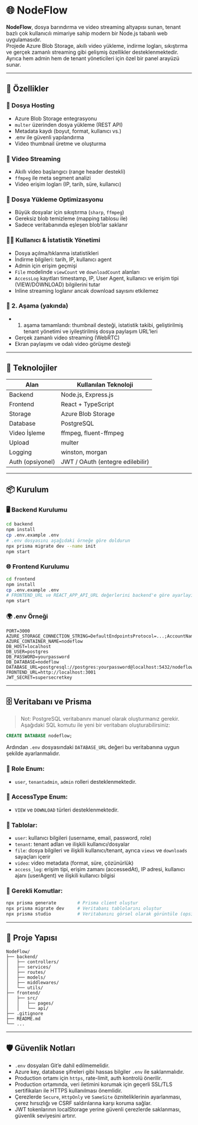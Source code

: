 # 🌐 NodeFlow

**NodeFlow**, dosya barındırma ve video streaming altyapısı sunan, tenant bazlı çok kullanıcılı mimariye sahip modern bir Node.js tabanlı web uygulamasıdır.  
Projede Azure Blob Storage, akıllı video yükleme, indirme logları, sıkıştırma ve gerçek zamanlı streaming gibi gelişmiş özellikler desteklenmektedir.  
Ayrıca hem admin hem de tenant yöneticileri için özel bir panel arayüzü sunar.

---

## 🚀 Özellikler

### 📁 Dosya Hosting
- Azure Blob Storage entegrasyonu
- `multer` üzerinden dosya yükleme (REST API)
- Metadata kaydı (boyut, format, kullanıcı vs.)
- .env ile güvenli yapılandırma
- Video thumbnail üretme ve oluşturma

### 🎥 Video Streaming
- Akıllı video başlangıcı (range header destekli)
- `ffmpeg` ile meta segment analizi
- Video erişim logları (IP, tarih, süre, kullanıcı)

### 🧩 Dosya Yükleme Optimizasyonu
- Büyük dosyalar için sıkıştırma (`sharp`, `ffmpeg`)
- Gereksiz blob temizleme (mapping tablosu ile)
- Sadece veritabanında eşleşen blob’lar saklanır

### 🧑‍💻 Kullanıcı & İstatistik Yönetimi
- Dosya açılma/tıklanma istatistikleri
- İndirme bilgileri: tarih, IP, kullanıcı agent
- Admin için erişim geçmişi
- `File` modelinde `viewCount` ve `downloadCount` alanları
- `AccessLog` kayıtları timestamp, IP, User Agent, kullanıcı ve erişim tipi (VIEW/DOWNLOAD) bilgilerini tutar
- Inline streaming loglanır ancak download sayısını etkilemez

### 🎦 2. Aşama (yakında)
- 1. aşama tamamlandı: thumbnail desteği, istatistik takibi, geliştirilmiş tenant yönetimi ve iyileştirilmiş dosya paylaşım URL’leri
- Gerçek zamanlı video streaming (WebRTC)
- Ekran paylaşımı ve odalı video görüşme desteği

---

## 🧱 Teknolojiler

| Alan                | Kullanılan Teknoloji               |
|---------------------|------------------------------------|
| Backend             | Node.js, Express.js                |
| Frontend            | React + TypeScript                 |
| Storage             | Azure Blob Storage                 |
| Database            | PostgreSQL                         |
| Video İşleme        | ffmpeg, fluent-ffmpeg              |
| Upload              | multer                             |
| Logging             | winston, morgan                    |
| Auth (opsiyonel)    | JWT / OAuth (entegre edilebilir)  |

---

## 📦 Kurulum

### 🖥️ Backend Kurulumu
```bash
cd backend
npm install
cp .env.example .env
# .env dosyasını aşağıdaki örneğe göre doldurun
npx prisma migrate dev --name init
npm start
```

### 🌐 Frontend Kurulumu
```bash
cd frontend
npm install
cp .env.example .env
# FRONTEND_URL ve REACT_APP_API_URL değerlerini backend'e göre ayarlayın
npm start
```

### 🌍 .env Örneği
```env
PORT=3000
AZURE_STORAGE_CONNECTION_STRING=DefaultEndpointsProtocol=...;AccountName=...;AccountKey=...;
AZURE_CONTAINER_NAME=nodeflow
DB_HOST=localhost
DB_USER=postgres
DB_PASSWORD=yourpassword
DB_DATABASE=nodeflow
DATABASE_URL=postgresql://postgres:yourpassword@localhost:5432/nodeflow
FRONTEND_URL=http://localhost:3001
JWT_SECRET=supersecretkey
```

---

## 🗄️ Veritabanı ve Prisma

> Not: PostgreSQL veritabanını manuel olarak oluşturmanız gerekir. Aşağıdaki SQL komutu ile yeni bir veritabanı oluşturabilirsiniz:
```sql
CREATE DATABASE nodeflow;
```
Ardından `.env` dosyasındaki `DATABASE_URL` değeri bu veritabanına uygun şekilde ayarlanmalıdır.

### 🧬 Role Enum:
- `user`, `tenantadmin`, `admin` rolleri desteklenmektedir.

### 🧬 AccessType Enum:
- `VIEW` ve `DOWNLOAD` türleri desteklenmektedir.

### 🧩 Tablolar:
- `user`: kullanıcı bilgileri (username, email, password, role)
- `tenant`: tenant adları ve ilişkili kullanıcı/dosyalar
- `file`: dosya bilgileri ve ilişkili kullanıcı/tenant, ayrıca `views` ve `downloads` sayaçları içerir
- `video`: video metadata (format, süre, çözünürlük)
- `access_log`: erişim tipi, erişim zamanı (accessedAt), IP adresi, kullanıcı ajanı (userAgent) ve ilişkili kullanıcı bilgisi

### 🔧 Gerekli Komutlar:
```bash
npx prisma generate        # Prisma client oluştur
npx prisma migrate dev     # Veritabanı tablolarını oluştur
npx prisma studio          # Veritabanını görsel olarak görüntüle (opsiyonel)
```

---

## 📁 Proje Yapısı

```
NodeFlow/
├── backend/
│   ├── controllers/
│   ├── services/
│   ├── routes/
│   ├── models/
│   ├── middlewares/
│   └── utils/
├── frontend/
│   ├── src/
│   │   ├── pages/
│   │   └── api/
├── .gitignore
├── README.md
└── ...
```

---

## 🛡️ Güvenlik Notları

- `.env` dosyaları Git’e dahil edilmemelidir.
- Azure key, database şifreleri gibi hassas bilgiler `.env` ile saklanmalıdır.
- Production ortamı için `https`, rate-limit, auth kontrolü önerilir.
- Production ortamında, veri iletimini korumak için geçerli SSL/TLS sertifikaları ile HTTPS kullanılması önemlidir.
- Çerezlerde `Secure`, `HttpOnly` ve `SameSite` özniteliklerinin ayarlanması, çerez hırsızlığı ve CSRF saldırılarına karşı koruma sağlar.
- JWT tokenlarının localStorage yerine güvenli çerezlerde saklanması, güvenlik seviyesini artırır.
